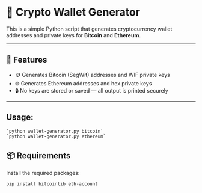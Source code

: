 # 💼 Crypto Wallet Generator

This is a simple Python script that generates cryptocurrency wallet addresses and private keys for **Bitcoin** and **Ethereum**.



---

## 🔧 Features

- 🪙 Generates Bitcoin (SegWit) addresses and WIF private keys
- 🌐 Generates Ethereum addresses and hex private keys
- 🔒 No keys are stored or saved — all output is printed securely

---

## Usage:
    `python wallet-generator.py bitcoin`
    `python wallet-generator.py ethereum`



## 📦 Requirements

Install the required packages:

```bash
pip install bitcoinlib eth-account
